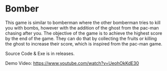 # Bomber

This game is similar to bomberman where the other bomberman tries to kill you with bombs, however with the addition of the ghost from the pac-man chasing after you. The objective of the game is to achieve the highest score by the end of the game. They can do that by collecting the fruits or killing the ghost to increase their score, which is inspired from the pac-man game.

Source Code & Exe is in releases.

Demo Video: https://www.youtube.com/watch?v=UeohOkKdE30
